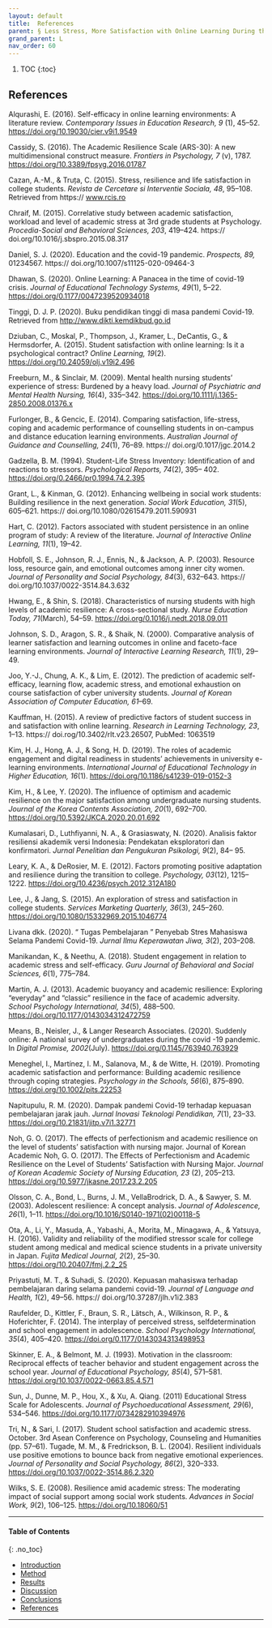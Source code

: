 ```yaml
---
layout: default
title:  References 
parent: § Less Stress, More Satisfaction with Online Learning During the COVID-19 Pandemic - The Moderating Role of Academic Resilience   
grand_parent: L
nav_order: 60 
---
```

<style>
.dont-break-out {
  /* These are technically the same, but use both */
  overflow-wrap: break-word;
  word-wrap: break-word;

     -ms-word-break: break-all;
  /* This is the dangerous one in WebKit, as it breaks things wherever */
  word-break: break-all;
  /* Instead use this non-standard one: */
  word-break: break-word;
}

.youtube-container {
    position: relative;
    width: 100%;
    height: 0;
    padding-bottom: 56.25%;
}
.youtube-video {
    position: absolute;
    top: 0;
    left: 0;
    width: 100%;
    height: 100%;
}

</style>

<div class="dont-break-out" markdown="1">

1. TOC
{:toc}

## References
Alqurashi, E. (2016). Self-efficacy in online learning environments: A literature review. *Contemporary Issues in Education Research, 9* (1), 45–52. https://doi.org/10.19030/cier.v9i1.9549 

Cassidy, S. (2016). The Academic Resilience Scale (ARS-30): A new multidimensional construct measure. *Frontiers in Psychology, 7* (v), 1787. https://doi.org/10.3389/fpsyg.2016.01787 

Cazan, A.-M., & Truța, C. (2015). Stress, resilience and life satisfaction in college students. *Revista de Cercetare si Interventie Sociala, 48*, 95–108. Retrieved from https:// www.rcis.ro 

Chraif, M. (2015). Correlative study between academic satisfaction, workload and level of academic stress at 3rd grade students at Psychology. *Procedia-Social and Behavioral Sciences, 203*, 419–424. https:// doi.org/10.1016/j.sbspro.2015.08.317 

Daniel, S. J. (2020). Education and the covid-19 pandemic. *Prospects, 89,* 01234567. https:// doi.org/10.1007/s11125-020-09464-3 

Dhawan, S. (2020). Online Learning: A Panacea in the time of covid-19 crisis. *Journal of Educational Technology Systems, 49*(1), 5–22. https://doi.org/0.1177/0047239520934018 

Tinggi, D. J. P. (2020). Buku pendidikan tinggi di masa pandemi Covid-19. Retrieved from http://www.dikti.kemdikbud.go.id 

Dziuban, C., Moskal, P., Thompson, J., Kramer, L., DeCantis, G., & Hermsdorfer, A. (2015). Student satisfaction with online learning: Is it a psychological contract? *Online Learning, 19*(2). https://doi.org/10.24059/olj.v19i2.496 

Freeburn, M., & Sinclair, M. (2009). Mental health nursing students’ experience of stress: Burdened by a heavy load. *Journal of Psychiatric and Mental Health Nursing, 16*(4), 335–342. https://doi.org/10.1111/j.1365-2850.2008.01376.x 

Furlonger, B., & Gencic, E. (2014). Comparing satisfaction, life-stress, coping and academic performance of counselling students in on-campus and distance education learning environments. *Australian Journal of Guidance and Counselling, 24*(1), 76–89. https:// doi.org/0.1017/jgc.2014.2 

Gadzella, B. M. (1994). Student-Life Stress Inventory: Identification of and reactions to stressors. *Psychological Reports, 74*(2), 395– 402. https://doi.org/0.2466/pr0.1994.74.2.395

Grant, L., & Kinman, G. (2012). Enhancing wellbeing in social work students: Building resilience in the next generation. *Social Work Education, 31*(5), 605–621. https:// doi.org/10.1080/02615479.2011.590931 

Hart, C. (2012). Factors associated with student persistence in an online program of study: A review of the literature. *Journal of Interactive Online Learning, 11*(1), 19–42.

Hobfoll, S. E., Johnson, R. J., Ennis, N., & Jackson, A. P. (2003). Resource loss, resource gain, and emotional outcomes among inner city women. *Journal of Personality and Social Psychology, 84*(3), 632–643. https:// doi.org/10.1037/0022-3514.84.3.632 

Hwang, E., & Shin, S. (2018). Characteristics of nursing students with high levels of academic resilience: A cross-sectional study. *Nurse Education Today, 71*(March), 54–59. https://doi.org/0.1016/j.nedt.2018.09.011 

Johnson, S. D., Aragon, S. R., & Shaik, N. (2000). Comparative analysis of learner satisfaction and learning outcomes in online and faceto-face learning environments. *Journal of Interactive Learning Research, 11*(1), 29–49. 

Joo, Y.-J., Chung, A. K., & Lim, E. (2012). The prediction of academic self-efficacy, learning flow, academic stress, and emotional exhaustion on course satisfaction of cyber university students. *Journal of Korean Association of Computer Education, 61*–69.

Kauffman, H. (2015). A review of predictive factors of student success in and satisfaction with online learning. *Research in Learning Technology, 23*, 1–13. https:// doi.rog/10.3402/rlt.v23.26507, PubMed: 1063519 

Kim, H. J., Hong, A. J., & Song, H. D. (2019). The roles of academic engagement and digital readiness in students’ achievements in university e-learning environments. *International Journal of Educational Technology in Higher Education, 16*(1). https://doi.org/10.1186/s41239-019-0152-3 

Kim, H., & Lee, Y. (2020). The influence of optimism and academic resilience on the major satisfaction among undergraduate nursing students. *Journal of the Korea Contents Association, 20*(1), 692–700. https://doi.org/10.5392/JKCA.2020.20.01.692 

Kumalasari, D., Luthfiyanni, N. A., & Grasiaswaty, N. (2020). Analisis faktor resiliensi akademik versi Indonesia: Pendekatan eksploratori dan konfirmatori. *Jurnal Penelitian dan Pengukuran Psikologi, 9*(2), 84– 95. 

Leary, K. A., & DeRosier, M. E. (2012). Factors promoting positive adaptation and resilience during the transition to college. *Psychology, 03*(12), 1215–1222. https://doi.org/10.4236/psych.2012.312A180 

Lee, J., & Jang, S. (2015). An exploration of stress and satisfaction in college students. *Services Marketing Quarterly, 36*(3), 245–260. https://doi.org/10.1080/15332969.2015.1046774 

Livana dkk. (2020). “ Tugas Pembelajaran ” Penyebab Stres Mahasiswa Selama Pandemi Covid-19. *Jurnal Ilmu Keperawatan Jiwa, 3*(2), 203–208. 

Manikandan, K., & Neethu, A. (2018). Student engagement in relation to academic stress and self-efficacy. *Guru Journal of Behavioral and Social Sciences, 6*(1), 775–784. 

Martin, A. J. (2013). Academic buoyancy and academic resilience: Exploring “everyday” and “classic” resilience in the face of academic adversity. *School Psychology International, 34*(5), 488–500. https://doi.org/10.1177/0143034312472759

Means, B., Neisler, J., & Langer Research Associates. (2020). Suddenly online: A national survey of undergraduates during the covid -19 pandemic. In *Digital Promise, 2002*(July). https://doi.org/0.1145/763940.763929 

Meneghel, I., Martínez, I. M., Salanova, M., & de Witte, H. (2019). Promoting academic satisfaction and performance: Building academic resilience through coping strategies. 
*Psychology in the Schools, 56*(6), 875–890. https://doi.org/10.1002/pits.22253 

Napitupulu, R. M. (2020). Dampak pandemi Covid-19 terhadap kepuasan pembelajaran jarak jauh. *Jurnal Inovasi Teknologi Pendidikan, 7*(1), 23–33. https://doi.org/10.21831/jitp.v7i1.32771 

Noh, G. O. (2017). The effects of perfectionism and academic resilience on the level of students’ satisfaction with nursing major. Journal of Korean Academic Noh, G. O. (2017). The Effects of Perfectionism and Academic Resilience on the Level of Students’ Satisfaction with Nursing Major. *Journal of Korean Academic Society of Nursing Education, 23* (2), 205–213. https://doi.org/10.5977/jkasne.2017.23.2.205 

Olsson, C. A., Bond, L., Burns, J. M., VellaBrodrick, D. A., & Sawyer, S. M. (2003). Adolescent resilience: A concept analysis. *Journal of Adolescence, 26*(1), 1–11. https://doi.org/10.1016/S0140-1971(02)00118-5 

Ota, A., Li, Y., Masuda, A., Yabashi, A., Morita, M., Minagawa, A., & Yatsuya, H. (2016). Validity and reliability of the modified stressor scale for college student among medical and medical science students in a private university in Japan. *Fujita Medical Journal, 2*(2), 25–30. https://doi.org/10.20407/fmj.2.2_25 

Priyastuti, M. T., & Suhadi, S. (2020). Kepuasan mahasiswa terhadap pembelajaran daring selama pandemi covid-19. *Journal of Language and Health, 1*(2), 49–56. https:// doi.org/10.37287/jlh.v1i2.383

Raufelder, D., Kittler, F., Braun, S. R., Lätsch, A., Wilkinson, R. P., & Hoferichter, F. (2014). The interplay of perceived stress, selfdetermination and school engagement in adolescence. *School Psychology International, 35*(4), 405–420. https://doi.org/0.1177/0143034313498953

Skinner, E. A., & Belmont, M. J. (1993). Motivation in the classroom: Reciprocal effects of teacher behavior and student engagement across the school year. *Journal of Educational Psychology, 85*(4), 571–581. https://doi.org/10.1037/0022-0663.85.4.571 

Sun, J., Dunne, M. P., Hou, X., & Xu, A. Qiang. (2011) Educational Stress Scale for Adolescents. *Journal of Psychoeducational Assessment, 29*(6), 534–546. https://doi.org/10.1177/0734282910394976 

Tri, N., & Sari, I. (2017). Student school satisfaction and academic stress. October. 3rd Asean Conference on Psychology, Counseling and Humanities (pp. 57–61). Tugade, M. M., & Fredrickson, B. L. (2004). Resilient individuals use positive emotions to bounce back from negative emotional experiences. *Journal of Personality and Social Psychology, 86*(2), 320–333. https://doi.org/10.1037/0022-3514.86.2.320 

Wilks, S. E. (2008). Resilience amid academic stress: The moderating impact of social support among social work students. *Advances in Social Work, 9*(2), 106–125. https://doi.org/10.18060/51

***

#### Table of Contents
{: .no_toc}

<ul><li> <a href="/docs/L/Less-Stress-More-Satisfaction-with-Online-Learning-During-the-COVID-19-Pandemic-The-Moderating-Role-of-Academic-Resilience-1/">
Introduction</a></li><li> <a href="/docs/L/Less-Stress-More-Satisfaction-with-Online-Learning-During-the-COVID-19-Pandemic-The-Moderating-Role-of-Academic-Resilience-2/">
Method</a></li><li> <a href="/docs/L/Less-Stress-More-Satisfaction-with-Online-Learning-During-the-COVID-19-Pandemic-The-Moderating-Role-of-Academic-Resilience-3/">
Results</a></li><li> <a href="/docs/L/Less-Stress-More-Satisfaction-with-Online-Learning-During-the-COVID-19-Pandemic-The-Moderating-Role-of-Academic-Resilience-4/">
Discussion</a></li><li> <a href="/docs/L/Less-Stress-More-Satisfaction-with-Online-Learning-During-the-COVID-19-Pandemic-The-Moderating-Role-of-Academic-Resilience-5/">
Conclusions</a></li><li> <a href="/docs/L/Less-Stress-More-Satisfaction-with-Online-Learning-During-the-COVID-19-Pandemic-The-Moderating-Role-of-Academic-Resilience-6/">
References</a></li></ul>

***

</div>
